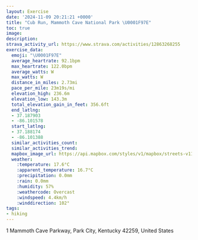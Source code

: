 ```yaml
---
layout: Exercise
date: '2024-11-09 20:21:21 +0000'
title: "Cub Run, Mammoth Cave National Park \U0001F97E"
toc: true
image:
description:
strava_activity_url: https://www.strava.com/activities/12863268255
exercise_data:
  emoji: "\U0001F97E"
  average_heartrate: 92.1bpm
  max_heartrate: 122.0bpm
  average_watts: W
  max_watts: W
  distance_in_miles: 2.73mi
  pace_per_mile: 23m19s/mi
  elevation_high: 236.6m
  elevation_low: 143.3m
  total_elevation_gain_in_feet: 356.6ft
  end_latlng:
  - 37.187903
  - -86.101578
  start_latlng:
  - 37.188174
  - -86.101388
  similar_activities_count:
  similar_activities_trend:
  mapbox_image_url: https://api.mapbox.com/styles/v1/mapbox/streets-v11/static/path-5+787af2-1.0(gu~aFrvolOu%40Bk%40HMDCYCq%40Ds%40AgBYeAa%40%7B%40Ok%40MSs%40g%40m%40UWCY%40g%40HYIK%3Fi%40NiANWHeAb%40o%40%5Ea%40%5E%7BBzCo%40lAUp%40Ov%40I%7C%40%40d%40FVNPp%40X%5EJz%40Jp%40DdA%40ND%40XFVEz%40DTb%40Xv%40fARPv%40%5CTNLPH%5ELR%60Az%40RLZ%40%60%40JNHb%40%5ELDTARR%5ERFPADSb%40KFMCGG%7D%40y%40IAIDBARBv%40r%40PHFCX%5BERJd%40Ah%40DBF%3FXKDL%40FCNOX%3FFHBP%3FNEJGANBV%3FJEJOHCHFHL%40FFX~%40XZNHf%40Dj%40%5EPBH%3Fv%40UFEJQ%40%40Rt%40BfAB%5CZtA%3Fr%40FZb%40%7C%40d%40b%40v%40b%40r%40LE%3FBAH%7B%40HSJ%40AWGUKUWIEGF%5BAODUHWFIHGLArA%3FfAJr%40TR%40MC_%40QqAKQEQe%40UK%40CLEjAUXMROIASMOC%7B%40AUGk%40%5DSQSWES%40I%40%40NDd%40PJ%40JAI%3FECQo%40%3FSBAVNTAHO%3FBWIRDFCbAcAN_%40XQd%40SLODO%40k%40F_AAs%40KkAEUMYGEKEBKE_%40Jg%40%3Fa%40CQSg%40Im%40%3FMDS%5Eu%40DM%5E%7DBDu%40Fe%40C%7D%40Fe%40CQCGECe%40A),pin-s-s+e5b22e(-86.1017,37.19012),pin-s-f+89ae00(-86.10119999999989,37.18645000000002)/auto/800x800?access_token=pk.eyJ1Ijoiam9zaGJlY2ttYW4iLCJhIjoiY205eWR2aDd1MWZ6djJrbXc4a3M0bWZleiJ9.XiG9OWkNcZk2QzjJbxLB4A
  weather:
    :temperature: 17.6°C
    :apparent_temperature: 16.7°C
    :precipitation: 0.0mm
    :rain: 0.0mm
    :humidity: 57%
    :weathercode: Overcast
    :windspeed: 4.4km/h
    :winddirection: 102°
tags:
- hiking
---
```

1 Mammoth Cave Parkway, Park City, Kentucky 42259, United States

